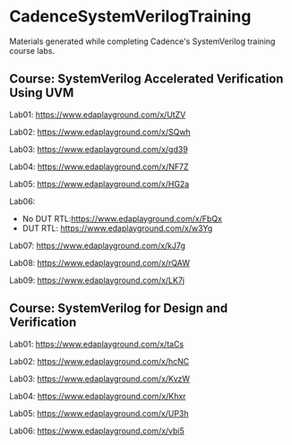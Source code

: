 # CadenceSystemVerilogTraining
Materials generated while completing Cadence's SystemVerilog training course labs.  

## Course: SystemVerilog Accelerated Verification Using UVM
 
Lab01: https://www.edaplayground.com/x/UtZV

Lab02: https://www.edaplayground.com/x/SQwh

Lab03: https://www.edaplayground.com/x/gd39

Lab04: https://www.edaplayground.com/x/NF7Z

Lab05: https://www.edaplayground.com/x/HG2a

Lab06:  
* No DUT RTL:https://www.edaplayground.com/x/FbQx  
* DUT RTL: https://www.edaplayground.com/x/w3Yg

Lab07: https://www.edaplayground.com/x/kJ7g

Lab08: https://www.edaplayground.com/x/rQAW

Lab09: https://www.edaplayground.com/x/LK7j

## Course: SystemVerilog for Design and Verification

Lab01: https://www.edaplayground.com/x/taCs

Lab02: https://www.edaplayground.com/x/hcNC

Lab03: https://www.edaplayground.com/x/KvzW

Lab04: https://www.edaplayground.com/x/Khxr

Lab05: https://www.edaplayground.com/x/UP3h

Lab06: https://www.edaplayground.com/x/vbi5
